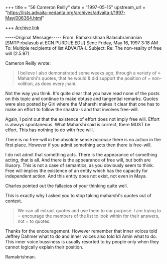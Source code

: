 +++
title = "56 Cameron Reilly"
date = "1997-05-15"
upstream_url = "https://lists.advaita-vedanta.org/archives/advaita-l/1997-May/006364.html"

+++
[Archive link](https://lists.advaita-vedanta.org/archives/advaita-l/1997-May/006364.html)

-----Original Message-----
From:   Ramakrishnan Balasubramanian [SMTP:rbalasub at ECN.PURDUE.EDU]
Sent:   Friday, May 16, 1997 3:18 AM
To:     Multiple recipients of list ADVAITA-L
Subject:        Re: The non-reality of free will (2.5.97)

Cameron Reilly wrote:

>I believe I also demonstrated some weeks ago, through a variety of =
>Maharshi's quotes, that he would & did support the position of =
>non-volition, as does every jnani.

Not the way you think. It's quite clear that you have read none of the
posts on this topic and continue to make obtuse and tangential remarks.
Quotes were also posted by Giri where the Maharshi makes it clear that
one has to make an effort to follow the shastra-s and that involves
free-will.

Again, I point out that the existence of effort does not imply free will.
Effort is always spontaneous. What Maharshi said is correct, there MUST be
effort. This has nothing to do with free will.

There is no free-will in the absolute sense _because_ there
is no action in the first place. However if you admit something acts
then there is free-will.

I do not admit that something acts. There is the appearance of something
acting, that is all. And there is the appearance of free will, but both are
illusory. This is not a case of semantics, as you obviously seem to think.
Free will implies the existence of an entity which has the capacity for
independent action. And this entity does not exist, not even in Maya.

Charles pointed out the fallacies of your
thinking quite well.

This is exactly why I asked you to stop taking maharshi's quotes out of
context.

>We can all extract quotes and use them to our purpose. I am trying to =
>encourage the members of the list to look within for their answers, not =
>to quotes.

Thanks for the encouragement. However remember that inner voices told
Jeffrey Dahmer what to do and inner voices also told Idi Amin what to
do. This inner voice bussiness is usually resorted to by people only
when they cannot logically explain their position.

Ramakrishnan.

